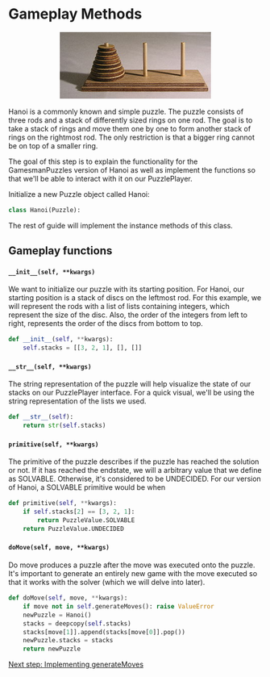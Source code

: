 # Gameplay Methods
<p align="center">
<img src='assets/Tower_of_hanoi.jpeg'>
</p>

Hanoi is a commonly known and simple puzzle. The puzzle consists of three rods and a stack of differently sized rings on one rod. The goal is to take a stack of rings and move them one by one to form another stack of rings on the rightmost rod. The only restriction is that a bigger ring cannot be on top of a smaller ring.

The goal of this step is to explain the functionality for the GamesmanPuzzles version of Hanoi as well as implement the functions so that we'll be able to interact with it on our PuzzlePlayer. 

Initialize a new Puzzle object called Hanoi:
```python
class Hanoi(Puzzle):
```

The rest of guide will implement the instance methods of this class.

## Gameplay functions
#### `__init__(self, **kwargs)`
We want to initialize our puzzle with its starting position. For Hanoi, our starting position is a stack of discs on the leftmost rod. For this example, we will represent the rods with a list of lists containing integers, which represent the size of the disc. Also, the order of the integers from left to right, represents the order of the discs from bottom to top.
```python
def __init__(self, **kwargs):
    self.stacks = [[3, 2, 1], [], []]
```
#### `__str__(self, **kwargs)`
The string representation of the puzzle will help visualize the state of our stacks on our PuzzlePlayer interface. For a quick visual, we'll be using the string representation of the lists we used.
```python
def __str__(self):
    return str(self.stacks)
```
#### `primitive(self, **kwargs)`
The primitive of the puzzle describes if the puzzle has reached the solution or not. If it has reached the endstate, we will a arbitrary value that we define as SOLVABLE. Otherwise, it's considered to be UNDECIDED. For our version of Hanoi, a SOLVABLE primitive would be when 
```python
def primitive(self, **kwargs):
    if self.stacks[2] == [3, 2, 1]:
        return PuzzleValue.SOLVABLE 
    return PuzzleValue.UNDECIDED
```
#### `doMove(self, move, **kwargs)`
Do move produces a puzzle after the move was executed onto the puzzle. It's important to generate an entirely new game with the move executed so that it works with the solver (which we will delve into later). 
```python
def doMove(self, move, **kwargs):
    if move not in self.generateMoves(): raise ValueError
    newPuzzle = Hanoi()
    stacks = deepcopy(self.stacks)
    stacks[move[1]].append(stacks[move[0]].pop())
    newPuzzle.stacks = stacks
    return newPuzzle        
```
[Next step: Implementing generateMoves](2_Moves.md)
